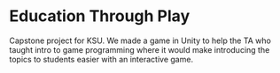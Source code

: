 # Education Through Play
Capstone project for KSU. We made a game in Unity to help the TA who taught intro to game programming where it would make introducing the topics to students easier with an interactive game.
